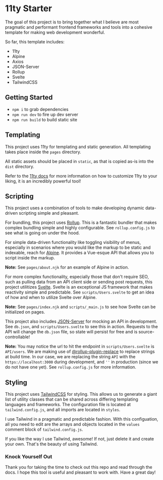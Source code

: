 # 11ty Starter

The goal of this project is to bring together what I believe are most pragmatic and performant frontend frameworks and tools into a cohesive template for making web development wonderful.

So far, this template includes:

- 11ty
- Alpine
- Axios
- JSON-Server
- Rollup
- Svelte
- TailwindCSS

## Getting Started

- `npm i` to grab dependencies
- `npm run dev` to fire up dev server
- `npm run build` to build static site

## Templating

This project uses 11ty for templating and static generation. All templating takes place inside the `pages` directory. 

All static assets should be placed in `static`, as that is copied as-is into the `dist` directory.

Refer to the [11ty docs](https://www.11ty.dev/docs/) for more information on how to customize 11ty to your liking, it is an incredibly powerful tool!

## Scripting

This project uses a combination of tools to make developing dynamic data-driven scripting simple and pleasant.

For bundling, this project uses [Rollup](https://rollupjs.org/guide/en/). This is a fantastic bundler that makes complex bundling simple and highly configurable. See `rollup.config.js` to see what is going on under the hood.

For simple data-driven functionality like toggling visibility of menus, especially in scenarios where you would like the markup to be static and indexable, reach for [Alpine](https://github.com/alpinejs/alpine/). It provides a Vue-esque API that allows you to script inside the markup. 

**Note:** See `pages/about.njk` for an example of Alpine in action.

For more complex functionality, especially those that don't require SEO, such as pulling data from an API client side or sending post requests, this project utilitizes [Svelte](https://svelte.dev). Svelte is an exceptional JS framework that makes reactivity simple and predictable. See `scripts/Users.svelte` to get an idea of how and when to utilize Svelte over Alpine.

**Note:** See `pages/index.njk` and `scripts/_main.js` to see how Svelte can be initialized on pages.

This project also includes [JSON-Server](https://github.com/typicode/json-server) for mocking an API in development. See `db.json`, and `scripts/Users.svelte` to see this in action. Requests to the API will change the `db.json` file, so state will persist for free and is source-controllable!

**Note:** You may notice the url to hit the endpoint in `scripts/Users.svelte` is `API/users`. We are making use of [@rollup-plugin-replace](https://github.com/rollup/plugins/tree/master/packages/replace#readme) to replace strings at build time. In our case, we are replacing the string `API` with the `https://localhost:3000` during development, and `''` in production (since we do not have one yet). See `rollup.config.js` for more information.

## Styling

This project uses [TailwindCSS](https://tailwindcss.com/) for styling. This allows us to generate a giant list of utility classes that can be shared across differing templating languages and frameworks. The configuration file is located at `tailwind.config.js`, and all imports are located in `styles`.

I use Tailwind in a pragmatic and predictable fashion. With this configuation, all you need to edit are the arrays and objects located in the `values` comment block of `tailwind.config.js`.

If you like the way I use Tailwind, awesome! If not, just delete it and create your own. That's the beauty of using Tailwind.

### Knock Yourself Out

Thank you for taking the time to check out this repo and read through the docs. I hope this tool is useful and pleasant to work with. Have a great day!
